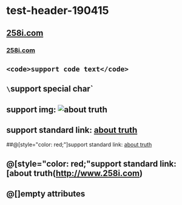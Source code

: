 # test-header-190415

## <a href="http://258i.com">258i.com</a>

### [258i.com](http://258i.com)

## `<code>support code text</code>`

## `\`support special char`

## support img: ![about truth](./img/about-truth-170909.png)

## support standard link: [about truth](http://www.258i.com)

##@[style="color: red;"]support standard link: [about truth](http://www.258i.com)

## @[style="color: red;"support standard link: [about truth(http://www.258i.com)

## @[]empty attributes

